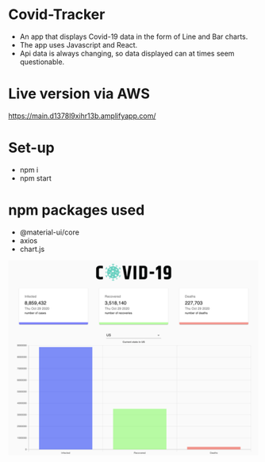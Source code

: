 # Covid-Tracker

* An app that displays Covid-19 data in the form of Line and Bar charts.
* The app uses Javascript and React. 
* Api data is always changing, so data displayed can at times seem questionable.

# Live version via AWS

https://main.d1378l9xihr13b.amplifyapp.com/


# Set-up

* npm i 
* npm start

# npm packages used

* @material-ui/core
* axios
* chart.js

![Screenshot of US bar chart](src/images/us-bar.png)
